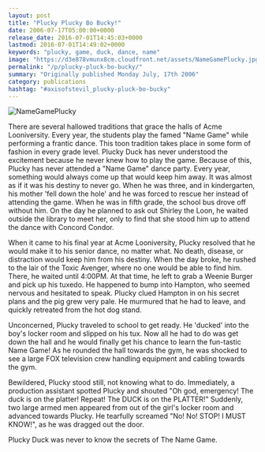 ```yaml
---
layout: post
title: "Plucky Plucky Bo Bucky!"
date: 2006-07-17T05:00:00+0000
release_date: 2016-07-01T14:45:03+0000
lastmod: 2016-07-01T14:49:02+0000
keywords: "plucky, game, duck, dance, name"
image: "https://d3e878vmunx8cm.cloudfront.net/assets/NameGamePlucky.jpg"
permalink: "/p/plucky-pluck-bo-bucky/"
summary: "Originally published Monday July, 17th 2006"
category: publications
hashtag: "#axisofstevil_plucky-pluck-bo-bucky"
---
```


[Id_1]: https://d3e878vmunx8cm.cloudfront.net/assets/NameGamePlucky.jpg "NameGamePlucky"
![NameGamePlucky][Id_1]

There are several hallowed traditions that grace the halls of Acme Looniversity.  Every year, the students play the famed "Name Game" while performing a frantic dance. This toon tradition takes place in some form of fashion in every grade level. Plucky Duck has never understood the excitement because he never knew how to play the game. Because of this, Plucky has never attended a "Name Game" dance party. Every year, something would always come up that would keep him away. It was almost as if it was his destiny to never go. When he was three, and in kindergarten, his mother 'fell down the hole' and he was forced to rescue her instead of attending the game. When he was in fifth grade, the school bus drove off without him. On the day he planned to ask out Shirley the Loon, he waited outside the library to meet her, only to find that she stood him up to attend the dance with Concord Condor. 

When it came to his final year at Acme Looniversity, Plucky resolved that he would make it to his senior dance, no matter what. No death, disease, or distraction would keep him from his destiny. When the day broke, he rushed to the lair of the Toxic Avenger, where no one would be able to find him. There, he waited until 4:00PM. At that time, he left to grab a Weenie Burger and pick up his tuxedo. He happened to bump into Hampton, who seemed nervous and hesitated to speak. Plucky clued Hampton in on his secret plans and the pig grew very pale. He murmured that he had to leave, and quickly retreated from the hot dog stand.

Unconcerned, Plucky traveled to school to get ready.  He 'ducked' into the boy's locker room and slipped on his tux. Now all he had to do was get down the hall and he would finally get his chance to learn the fun-tastic Name Game! As he rounded the hall towards the gym, he was shocked to see a large FOX television crew handling equipment and cabling towards the gym.

Bewildered, Plucky stood still, not knowing what to do. Immediately, a production assistant spotted Plucky and shouted "Oh god, emergency! The duck is on the platter! Repeat! The DUCK is on the PLATTER!" Suddenly, two large armed men appeared from out of the girl's locker room and advanced towards Plucky. He tearfully screamed "No! No! STOP! I MUST KNOW!", as he was dragged out the door.

Plucky Duck was never to know the secrets of The Name Game.
